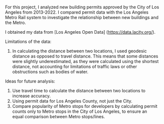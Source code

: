 For this project, I analyzed new building permits approved by the City of Los Angeles from 2013-2022. I compared permit data with the Los Angeles Metro Rail system to investigate the relationship between new buildings and the Metro. 

I obtained my data from [Los Angeles Open Data] (https://data.lacity.org/). 

Limitations of the data:
1. In calculating the distance between two locations, I used geodesic distance as opposed to travel distance. This means that some distances were slightly underestimated, as they were calculated using the shortest distance, not accounting for limitations of traffic laws or other obstructions such as bodies of water. 

Ideas for future analysis:
1. Use travel time to calculate the distance between two locations to increase accuracy.
2. Using permit data for Los Angeles County, not just the City.
3. Compare popularity of Metro stops for developers by calculating permit counts only to Metro stops in the City of Los Angeles, to ensure an equal comparison between Metro stops/lines.
